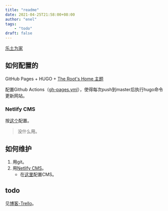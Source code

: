 ```yaml
---
title: "readme"
date: 2021-04-25T21:58:00+08:00
author: "enel"
tags: 
    - "todo"
draft: false
---
```

[乐土为家]

## 如何配置的

GitHub Pages + HUGO + [The Root's Home 主题]

配置Github Actions（[gh-pages.yml]），使得每次push到master后执行hugo命令更新网站。

### Netlify CMS

按[这个](https://www.netlifycms.org/docs/add-to-your-site/)配置。

> 没什么用。

## 如何维护

1. 用git。
2. 用[Netlify CMS](https://475300.github.io/admin)。
    - 在[这里](https://github.com/475300/475300.github.io/blob/master/static/admin/config.yml)配置CMS。

## todo

见[博客-Trello]。

[乐土为家]: https://475300.github.io/

[The Root's Home 主题]: https://github.com/475300/the-roots-home

[gh-pages.yml]: https://github.com/475300/475300.github.io/blob/master/.github/workflows/gh-pages.yml

[博客-Trello]:  https://trello.com/b/qkqzqWLU/%E5%8D%9A%E5%AE%A2
